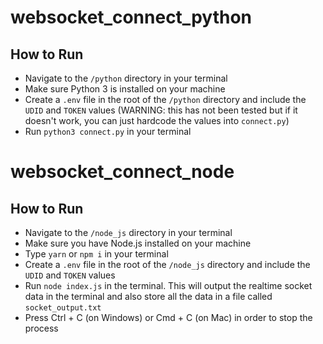 # websocket_connect_python

## How to Run
* Navigate to the `/python` directory in your terminal
* Make sure Python 3 is installed on your machine
* Create a `.env` file in the root of the `/python` directory and include the `UDID` and `TOKEN` values (WARNING: this has not been tested but if it doesn't work, you can just hardcode the values into `connect.py`)
* Run `python3 connect.py` in your terminal

# websocket_connect_node

## How to Run
* Navigate to the `/node_js` directory in your terminal
* Make sure you have Node.js installed on your machine
* Type `yarn` or `npm i` in your terminal
* Create a `.env` file in the root of the `/node_js` directory and include the `UDID` and `TOKEN` values
* Run `node index.js` in the terminal. This will output the realtime socket data in the terminal and also store all the data in a file called `socket_output.txt`
* Press Ctrl + C (on Windows) or Cmd + C (on Mac) in order to stop the process
